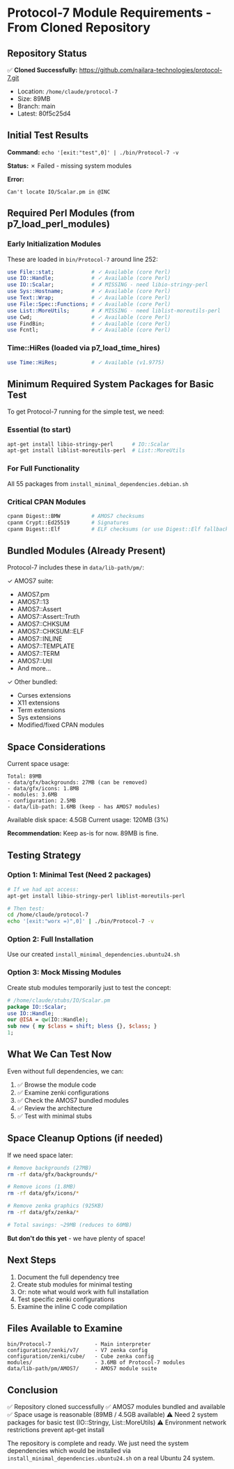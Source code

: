 # Protocol-7 Module Requirements - From Cloned Repository

## Repository Status

✅ **Cloned Successfully:** https://github.com/nailara-technologies/protocol-7.git
- Location: `/home/claude/protocol-7`
- Size: 89MB
- Branch: main
- Latest: 80f5c25d4

## Initial Test Results

**Command:** `echo '[exit:"test",0]' | ./bin/Protocol-7 -v`

**Status:** ✗ Failed - missing system modules

**Error:**
```
Can't locate IO/Scalar.pm in @INC
```

## Required Perl Modules (from p7_load_perl_modules)

### Early Initialization Modules

These are loaded in `bin/Protocol-7` around line 252:

```perl
use File::stat;            # ✓ Available (core Perl)
use IO::Handle;            # ✓ Available (core Perl)  
use IO::Scalar;            # ✗ MISSING - need libio-stringy-perl
use Sys::Hostname;         # ✓ Available (core Perl)
use Text::Wrap;            # ✓ Available (core Perl)
use File::Spec::Functions; # ✓ Available (core Perl)
use List::MoreUtils;       # ✗ MISSING - need liblist-moreutils-perl
use Cwd;                   # ✓ Available (core Perl)
use FindBin;               # ✓ Available (core Perl)
use Fcntl;                 # ✓ Available (core Perl)
```

### Time::HiRes (loaded via p7_load_time_hires)

```perl
use Time::HiRes;           # ✓ Available (v1.9775)
```

## Minimum Required System Packages for Basic Test

To get Protocol-7 running for the simple test, we need:

### Essential (to start)
```bash
apt-get install libio-stringy-perl      # IO::Scalar
apt-get install liblist-moreutils-perl  # List::MoreUtils
```

### For Full Functionality
All 55 packages from `install_minimal_dependencies.debian.sh`

### Critical CPAN Modules
```bash
cpanm Digest::BMW          # AMOS7 checksums
cpanm Crypt::Ed25519       # Signatures
cpanm Digest::Elf          # ELF checksums (or use Digest::Elf fallback)
```

## Bundled Modules (Already Present)

Protocol-7 includes these in `data/lib-path/pm/`:

✓ AMOS7 suite:
- AMOS7.pm
- AMOS7::13
- AMOS7::Assert
- AMOS7::Assert::Truth
- AMOS7::CHKSUM
- AMOS7::CHKSUM::ELF
- AMOS7::INLINE
- AMOS7::TEMPLATE
- AMOS7::TERM
- AMOS7::Util
- And more...

✓ Other bundled:
- Curses extensions
- X11 extensions
- Term extensions
- Sys extensions
- Modified/fixed CPAN modules

## Space Considerations

Current space usage:
```
Total: 89MB
- data/gfx/backgrounds: 27MB (can be removed)
- data/gfx/icons: 1.8MB
- modules: 3.6MB
- configuration: 2.5MB
- data/lib-path: 1.6MB (keep - has AMOS7 modules)
```

Available disk space: 4.5GB
Current usage: 120MB (3%)

**Recommendation:** Keep as-is for now. 89MB is fine.

## Testing Strategy

### Option 1: Minimal Test (Need 2 packages)
```bash
# If we had apt access:
apt-get install libio-stringy-perl liblist-moreutils-perl

# Then test:
cd /home/claude/protocol-7
echo '[exit:"worx =)",0]' | ./bin/Protocol-7 -v
```

### Option 2: Full Installation
Use our created `install_minimal_dependencies.ubuntu24.sh`

### Option 3: Mock Missing Modules
Create stub modules temporarily just to test the concept:

```perl
# /home/claude/stubs/IO/Scalar.pm
package IO::Scalar;
use IO::Handle;
our @ISA = qw(IO::Handle);
sub new { my $class = shift; bless {}, $class; }
1;
```

## What We Can Test Now

Even without full dependencies, we can:

1. ✅ Browse the module code
2. ✅ Examine zenki configurations
3. ✅ Check the AMOS7 bundled modules
4. ✅ Review the architecture
5. ✅ Test with minimal stubs

## Space Cleanup Options (if needed)

If we need space later:

```bash
# Remove backgrounds (27MB)
rm -rf data/gfx/backgrounds/*

# Remove icons (1.8MB)
rm -rf data/gfx/icons/*

# Remove zenka graphics (925KB)
rm -rf data/gfx/zenka/*

# Total savings: ~29MB (reduces to 60MB)
```

**But don't do this yet** - we have plenty of space!

## Next Steps

1. Document the full dependency tree
2. Create stub modules for minimal testing
3. Or: note what would work with full installation
4. Test specific zenki configurations
5. Examine the inline C code compilation

## Files Available to Examine

```
bin/Protocol-7              - Main interpreter
configuration/zenki/v7/     - V7 zenka config
configuration/zenki/cube/   - Cube zenka config
modules/                    - 3.6MB of Protocol-7 modules
data/lib-path/pm/AMOS7/     - AMOS7 module suite
```

## Conclusion

✅ Repository cloned successfully
✅ AMOS7 modules bundled and available
✅ Space usage is reasonable (89MB / 4.5GB available)
⚠️ Need 2 system packages for basic test (IO::Stringy, List::MoreUtils)
⚠️ Environment network restrictions prevent apt-get install

The repository is complete and ready. We just need the system dependencies
which would be installed via `install_minimal_dependencies.ubuntu24.sh`
on a real Ubuntu 24 system.
